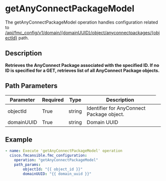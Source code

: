 # getAnyConnectPackageModel

The getAnyConnectPackageModel operation handles configuration related to [/api/fmc_config/v1/domain/{domainUUID}/object/anyconnectpackages/{objectId}](/paths//api/fmc_config/v1/domain/{domain_uuid}/object/anyconnectpackages/{object_id}.md) path.&nbsp;
## Description
**Retrieves the AnyConnect Package associated with the specified ID. If no ID is specified for a GET, retrieves list of all AnyConnect Package objects.**

## Path Parameters
| Parameter | Required | Type | Description |
| --------- | -------- | ---- | ----------- |
| objectId | True | string <td colspan=3> Identifier for AnyConnect Package object. |
| domainUUID | True | string <td colspan=3> Domain UUID |

## Example
```yaml
- name: Execute 'getAnyConnectPackageModel' operation
  cisco.fmcansible.fmc_configuration:
    operation: "getAnyConnectPackageModel"
    path_params:
        objectId: "{{ object_id }}"
        domainUUID: "{{ domain_uuid }}"

```